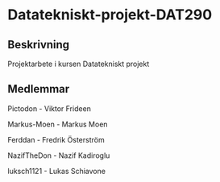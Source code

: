 # Datatekniskt-projekt-DAT290
## Beskrivning
Projektarbete i kursen Datatekniskt projekt

## Medlemmar
Pictodon - Viktor Frideen

Markus-Moen - Markus Moen

Ferddan - Fredrik Österström

NazifTheDon - Nazif Kadiroglu

luksch1121 - Lukas Schiavone
